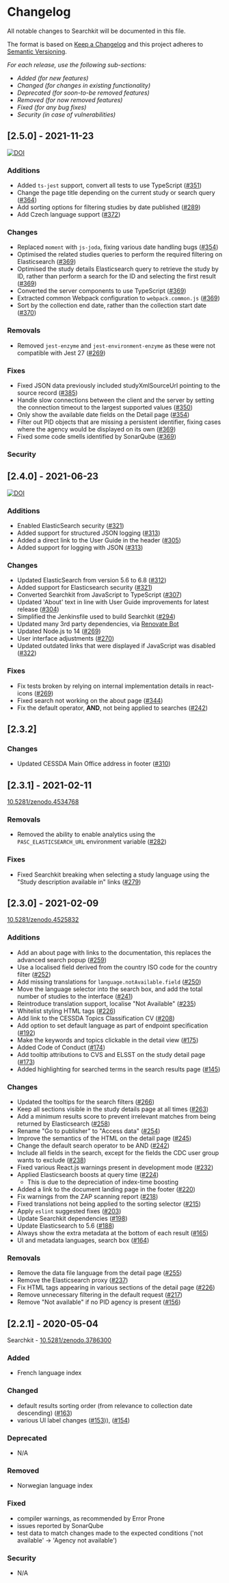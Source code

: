 # Changelog

All notable changes to Searchkit will be documented in this file.

The format is based on [Keep a Changelog](http://keepachangelog.com/en/1.0.0/)
and this project adheres to [Semantic Versioning](http://semver.org/spec/v2.0.0.html).

*For each release, use the following sub-sections:*

- *Added (for new features)*
- *Changed (for changes in existing functionality)*
- *Deprecated (for soon-to-be removed features)*
- *Removed (for now removed features)*
- *Fixed (for any bug fixes)*
- *Security (in case of vulnerabilities)*

## [2.5.0] - 2021-11-23

[![DOI](https://zenodo.org/badge/DOI/10.5281/zenodo.5709998.svg)](https://doi.org/10.5281/zenodo.5709998)

### Additions

- Added `ts-jest` support, convert all tests to use TypeScript ([#351](https://bitbucket.org/cessda/cessda.cdc.version2/issues/351))
- Change the page title depending on the current study or search query ([#364](https://bitbucket.org/cessda/cessda.cdc.version2/issues/364))
- Add sorting options for filtering studies by date published ([#289](https://bitbucket.org/cessda/cessda.cdc.version2/issues/289))
- Add Czech language support ([#372](https://bitbucket.org/cessda/cessda.cdc.version2/issues/372))

### Changes

- Replaced `moment` with `js-joda`, fixing various date handling bugs ([#354](https://bitbucket.org/cessda/cessda.cdc.version2/issues/354))
- Optimised the related studies queries to perform the required filtering on Elasticsearch ([#369](https://bitbucket.org/cessda/cessda.cdc.version2/issues/369))
- Optimised the study details Elasticsearch query to retrieve the study by ID, rather than perform a search for the ID and selecting the first result ([#369](https://bitbucket.org/cessda/cessda.cdc.version2/issues/369))
- Converted the server components to use TypeScript ([#369](https://bitbucket.org/cessda/cessda.cdc.version2/issues/369))
- Extracted common Webpack configuration to `webpack.common.js` ([#369](https://bitbucket.org/cessda/cessda.cdc.version2/issues/369))
- Sort by the collection end date, rather than the collection start date ([#370](https://bitbucket.org/cessda/cessda.cdc.version2/issues/370))

### Removals

- Removed `jest-enzyme` and `jest-environment-enzyme` as these were not compatible with Jest 27 ([#269](https://bitbucket.org/cessda/cessda.cdc.version2/issues/269))

### Fixes

- Fixed JSON data previously included studyXmlSourceUrl pointing to the source record ([#385](https://bitbucket.org/cessda/cessda.cdc.versions/issues/385))
- Handle slow connections between the client and the server by setting the connection timeout to the largest supported values ([#350](https://bitbucket.org/cessda/cessda.cdc.version2/issues/350))
- Only show the available date fields on the Detail page ([#354](https://bitbucket.org/cessda/cessda.cdc.version2/issues/354))
- Filter out PID objects that are missing a persistent identifier, fixing cases where the agency would be displayed on its own ([#369](https://bitbucket.org/cessda/cessda.cdc.version2/issues/369))
- Fixed some code smells identified by SonarQube ([#369](https://bitbucket.org/cessda/cessda.cdc.version2/issues/369))

### Security

## [2.4.0] - 2021-06-23

[![DOI](https://zenodo.org/badge/DOI/10.5281/zenodo.5017246.svg)](https://doi.org/10.5281/zenodo.5017246)

### Additions

- Enabled ElasticSearch security ([#321](https://bitbucket.org/cessda/cessda.cdc.version2/issues/321))
- Added support for structured JSON logging ([#313](https://bitbucket.org/cessda/cessda.cdc.version2/issues/313))
- Added a direct link to the User Guide in the header ([#305](https://bitbucket.org/cessda/cessda.cdc.version2/issues/305))
- Added support for logging with JSON ([#313](https://bitbucket.org/cessda/cessda.cdc.version2/issues/313))

### Changes

- Updated ElasticSearch from version 5.6 to 6.8 ([#312](https://bitbucket.org/cessda/cessda.cdc.version2/issues/312))
- Added support for Elasticsearch security ([#321](https://bitbucket.org/cessda/cessda.cdc.version2/issues/321))
- Converted Searchkit from JavaScript to TypeScript ([#307](https://bitbucket.org/cessda/cessda.cdc.version2/issues/307))
- Updated 'About' text in line with User Guide improvements for latest release ([#304](https://bitbucket.org/cessda/cessda.cdc.version2/issues/304))
- Simplified the Jenkinsfile used to build Searchkit ([#294](https://bitbucket.org/cessda/cessda.cdc.version2/issues/294))
- Updated many 3rd party dependencies, via [Renovate Bot](https://github.com/renovatebot)
- Updated Node.js to 14 ([#269](https://bitbucket.org/cessda/cessda.cdc.version2/issues/269))
- User interface adjustments ([#270](https://bitbucket.org/cessda/cessda.cdc.version2/issues/270))
- Updated outdated links that were displayed if JavaScript was disabled ([#322](https://bitbucket.org/cessda/cessda.cdc.version2/issues/322))

### Fixes

- Fix tests broken by relying on internal implementation details in react-icons ([#269](https://bitbucket.org/cessda/cessda.cdc.version2/issues/269))
- Fixed search not working on the about page ([#344](https://bitbucket.org/cessda/cessda.cdc.version2/issues/344))
- Fix the default operator, **AND**, not being applied to searches ([#242](https://bitbucket.org/cessda/cessda.cdc.version2/issues/242))

## [2.3.2]

### Changes

- Updated CESSDA Main Office address in footer ([#310](https://bitbucket.org/cessda/cessda.cdc.version2/issues/310))

## [2.3.1] - 2021-02-11

[10.5281/zenodo.4534768](https://zenodo.org/record/4534768)

### Removals

- Removed the ability to enable analytics using the `PASC_ELASTICSEARCH_URL` environment variable ([#282](https://bitbucket.org/cessda/cessda.cdc.version2/issues/282))

### Fixes

- Fixed Searchkit breaking when selecting a study language using the "Study description available in" links ([#279](https://bitbucket.org/cessda/cessda.cdc.version2/issues/279))

## [2.3.0] - 2021-02-09

[10.5281/zenodo.4525832](https://zenodo.org/record/4525832)

### Additions

- Add an about page with links to the documentation, this replaces the advanced search popup ([#259](https://bitbucket.org/cessda/cessda.cdc.version2/issues/259))
- Use a localised field derived from the country ISO code for the country filter ([#252](https://bitbucket.org/cessda/cessda.cdc.version2/issues/252))
- Add missing translations for `language.notAvailable.field` ([#250](https://bitbucket.org/cessda/cessda.cdc.version2/issues/250))
- Move the language selector into the search box, and add the total number of studies to the interface ([#241](https://bitbucket.org/cessda/cessda.cdc.version2/issues/241))
- Reintroduce translation support, localise "Not Available" ([#235](https://bitbucket.org/cessda/cessda.cdc.version2/issues/235))
- Whitelist styling HTML tags ([#226](https://bitbucket.org/cessda/cessda.cdc.version2/issues/226))
- Add link to the CESSDA Topics Classification CV ([#208](https://bitbucket.org/cessda/cessda.cdc.version2/issues/208))
- Add option to set default language as part of endpoint specification ([#192](https://bitbucket.org/cessda/cessda.cdc.version2/issues/192))
- Make the keywords and topics clickable in the detail view ([#175](https://bitbucket.org/cessda/cessda.cdc.version2/issues/175))
- Added Code of Conduct ([#174](https://bitbucket.org/cessda/cessda.cdc.version2/issues/174))
- Add tooltip attributions to CVS and ELSST on the study detail page ([#173](https://bitbucket.org/cessda/cessda.cdc.version2/issues/173))
- Added highlighting for searched terms in the search results page ([#145](https://bitbucket.org/cessda/cessda.cdc.version2/issues/145))

### Changes

- Updated the tooltips for the search filters ([#266](https://bitbucket.org/cessda/cessda.cdc.version2/issues/266))
- Keep all sections visible in the study details page at all times ([#263](https://bitbucket.org/cessda/cessda.cdc.version2/issues/263))
- Add a minimum results score to prevent irrelevant matches from being returned by Elasticsearch ([#258](https://bitbucket.org/cessda/cessda.cdc.version2/issues/258))
- Rename "Go to publisher" to "Access data" ([#254](https://bitbucket.org/cessda/cessda.cdc.version2/issues/254))
- Improve the semantics of the HTML on the detail page ([#245](https://bitbucket.org/cessda/cessda.cdc.version2/issues/245))
- Change the default search operator to be AND ([#242](https://bitbucket.org/cessda/cessda.cdc.version2/issues/242))
- Include all fields in the search, except for the fields the CDC user group wants to exclude ([#238](https://bitbucket.org/cessda/cessda.cdc.version2/issues/238))
- Fixed various React.js warnings present in development mode ([#232](https://bitbucket.org/cessda/cessda.cdc.version2/issues/232))
- Applied Elasticsearch boosts at query time ([#224](https://bitbucket.org/cessda/cessda.cdc.version2/issues/224/why-no-results-with-title))
	- This is due to the depreciation of index-time boosting
- Added a link to the document landing page in the footer ([#220](https://bitbucket.org/cessda/cessda.cdc.version2/issues/220))
- Fix warnings from the ZAP scanning report ([#218](https://bitbucket.org/cessda/cessda.cdc.version2/issues/218))
- Fixed translations not being applied to the sorting selector ([#215](https://bitbucket.org/cessda/cessda.cdc.version2/issues/215))
- Apply `eslint` suggested fixes ([#203](https://bitbucket.org/cessda/cessda.cdc.version2/issues/203))
- Update Searchkit dependencies ([#198](https://bitbucket.org/cessda/cessda.cdc.version2/issues/198))
- Update Elasticsearch to 5.6 ([#188](https://bitbucket.org/cessda/cessda.cdc.version2/issues/188))
- Always show the extra metadata at the bottom of each result ([#165](https://bitbucket.org/cessda/cessda.cdc.version2/issues/165))
- UI and metadata languages, search box ([#164](https://bitbucket.org/cessda/cessda.cdc.version2/issues/164))

### Removals

- Remove the data file language from the detail page ([#255](https://bitbucket.org/cessda/cessda.cdc.version2/issues/255))
- Remove the Elasticsearch proxy ([#237](https://bitbucket.org/cessda/cessda.cdc.version2/issues/237))
- Fix HTML tags appearing in various sections of the detail page ([#226](https://bitbucket.org/cessda/cessda.cdc.version2/issues/226))
- Remove unnecessary filtering in the default request ([#217](https://bitbucket.org/cessda/cessda.cdc.version2/issues/217))
- Remove "Not available" if no PID agency is present ([#156](https://bitbucket.org/cessda/cessda.cdc.version2/issues/156))

## [2.2.1] - 2020-05-04

Searchkit - [10.5281/zenodo.3786300](https://zenodo.org/record/3786300)

### Added

- French language index

### Changed

- default results sorting order (from relevance to collection date descending) ([#163](https://bitbucket.org/cessda/cessda.cdc.version2/issues/163))
- various UI label changes ([#153](https://bitbucket.org/cessda/cessda.cdc.version2/issues/153))), ([#154](https://bitbucket.org/cessda/cessda.cdc.version2/issues/154))

### Deprecated

- N/A

### Removed

- Norwegian language index

### Fixed

- compiler warnings, as recommended by Error Prone
- issues reported by SonarQube
- test data to match changes made to the expected conditions ('not available' -> 'Agency not available')

### Security

- N/A
